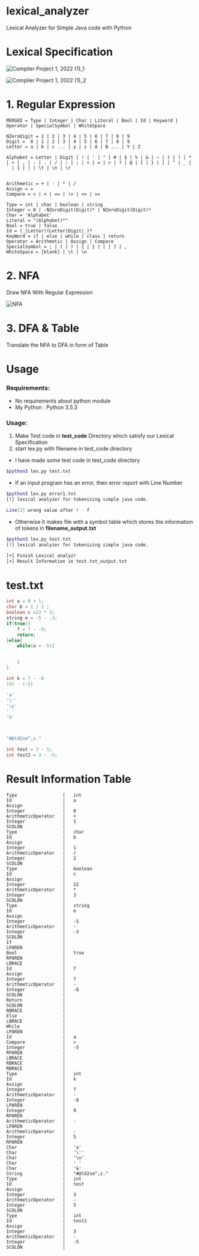 # lexical_analyzer
Lexical Analyzer for Simple Java code with Python

# Lexical Specification

![Compiler Project 1, 2022 (1)_1](https://user-images.githubusercontent.com/33647663/162481883-0bba339c-780f-4a6b-b76f-18494e84e3ae.png)

![Compiler Project 1, 2022 (1)_2](https://user-images.githubusercontent.com/33647663/162481877-cce4cfcf-1d23-416d-b5ab-9004277579bf.png)

# 1. Regular Expression

```re
MERGED = Type | Integer | Char | Literal | Bool | Id | Keyword | Operator | SpecialSymbol | WhiteSpace

NZeroDigit = 1 | 2 | 3 | 4 | 5 | 6 | 7 | 8 | 9 
Digit =  0 | 1 | 2 | 3 | 4 | 5 | 6 | 7 | 8 | 9 
Letter = a | b | c ... | y | z | A | B ... | Y | Z

Alphabet = Letter | Digit | ! | ' | " | # | $ | % | & | ~ | ( | ) | * | + | , | - | . | / | : | ; | < | = | > | ? | @ | [ | } | ] | ^ | _ | ` | { | | | \t | \n | \r


Arithmetic = + | - | * | /
Assign = =
Compare = < | > | == | != | <= | >=

Type = int | char | boolean | string
Integer = 0 | -NZeroDigit(Digit)* | NZeroDigit(Digit)*
Char = 'Alphabet'
Literal = "(Alphabet)*"
Bool = true | false
Id = (_|Letter)(Letter|Digit|_)*
KeyWord = if | else | while | class | return
Operator = Arithmetic | Assign | Compare
SpecialSymbol = ; | ( | ) | { | } | [ | ] | ,
WhiteSpace = [blank] | \t | \n  
```

# 2. NFA
Draw NFA With Regular Expression

![NFA](https://user-images.githubusercontent.com/33647663/162559648-feedacb0-a2de-4776-9fca-70799ec5a5ec.png)

# 3. DFA & Table
Translate the NFA to DFA in form of Table


# Usage

### Requirements:
- No requirements about python module
- My Python : Python 3.5.3

### Usage:
1. Make Test code in **test_code** Directory which satisfy our Lexical Specification
2. start lex.py with filename in test_code directory
- I have made some test code in test_code directory
```sh
$python3 lex.py test.txt
```

- If an input program has an error, then error report with Line Number
```sh
$python3 lex.py error1.txt
[!] lexical analyzer for tokenizing simple java code.

Line[2] wrong value after ! - f
```
- Otherwise it makes file with a symbol table which stores the information of tokens in **filename_output.txt**

```sh
$python3 lex.py test.txt
[!] lexical analyzer for tokenizing simple java code.

[+] Finish Lexical analyzr
[+] Result Information in test.txt_output.txt
```

# test.txt
```java
int a = 0 + 1;
char b = 1 / 2 ;
boolean c =22 * 3;
string e = -5 - -3;
if(true){
    f = 7 - -8;
    return;
}else{
    while(a > -5){


    }
}

int k = 7 - -8
(9) - (-5)

'a'
'\''
'\n'
' '
'&'



"#@(d2sm^,z."

int test = 3 - 5;
int test2 = 3 - -5;

```

# Result Information Table

```
Type                 |	 int
Id                   |	 a
Assign               |	 
Integer              |	 0
ArithmeticOperator   |	 +
Integer              |	 1
SCOLON               |	 
Type                 |	 char
Id                   |	 b
Assign               |	 
Integer              |	 1
ArithmeticOperator   |	 /
Integer              |	 2
SCOLON               |	 
Type                 |	 boolean
Id                   |	 c
Assign               |	 
Integer              |	 22
ArithmeticOperator   |	 *
Integer              |	 3
SCOLON               |	 
Type                 |	 string
Id                   |	 e
Assign               |	 
Integer              |	 -5
ArithmeticOperator   |	 -
Integer              |	 -3
SCOLON               |	 
If                   |	 
LPAREN               |	 
Bool                 |	 true
RPAREN               |	 
LBRACE               |	 
Id                   |	 f
Assign               |	 
Integer              |	 7
ArithmeticOperator   |	 -
Integer              |	 -8
SCOLON               |	 
Return               |	 
SCOLON               |	 
RBRACE               |	 
Else                 |	 
LBRACE               |	 
While                |	 
LPAREN               |	 
Id                   |	 a
Compare              |	 >
Integer              |	 -5
RPAREN               |	 
LBRACE               |	 
RBRACE               |	 
RBRACE               |	 
Type                 |	 int
Id                   |	 k
Assign               |	 
Integer              |	 7
ArithmeticOperator   |	 -
Integer              |	 -8
LPAREN               |	 
Integer              |	 9
RPAREN               |	 
ArithmeticOperator   |	 -
LPAREN               |	 
ArithmeticOperator   |	 -
Integer              |	 5
RPAREN               |	 
Char                 |	 'a'
Char                 |	 '\''
Char                 |	 '\n'
Char                 |	 ' '
Char                 |	 '&'
String               |	 "#@(d2sm^,z."
Type                 |	 int
Id                   |	 test
Assign               |	 
Integer              |	 3
ArithmeticOperator   |	 -
Integer              |	 5
SCOLON               |	 
Type                 |	 int
Id                   |	 test2
Assign               |	 
Integer              |	 3
ArithmeticOperator   |	 -
Integer              |	 -5
SCOLON               |	 

```



